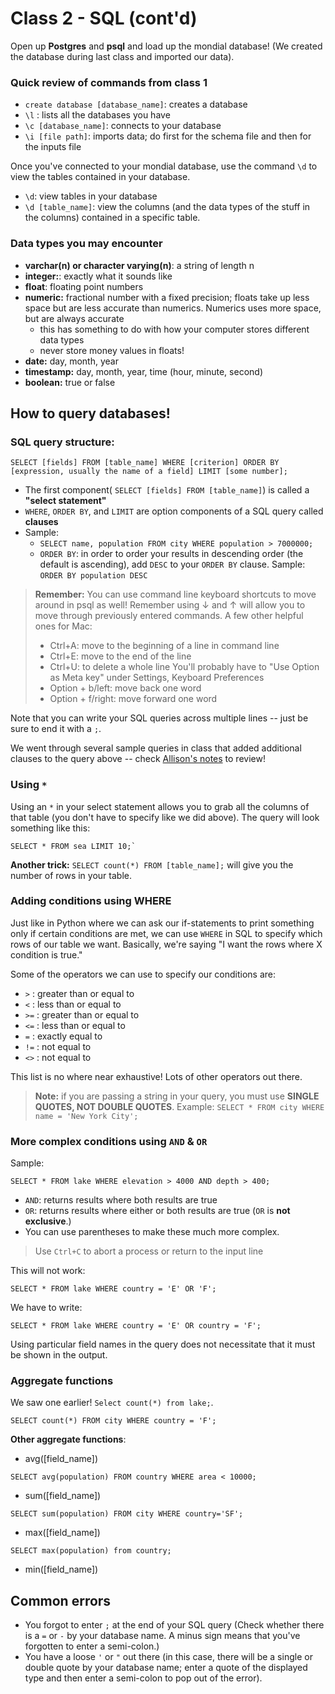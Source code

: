 # Class 2 - SQL (cont'd)

Open up **Postgres** and **psql** and load up the mondial database! (We created the database during last class and imported our data).

### Quick review of commands from class 1

+ `create database [database_name]`: creates a database
+ `\l` : lists all the databases you have
+ `\c [database_name]`: connects to your database
+  `\i [file path]`: imports data; do first for the schema file and then for the inputs file

Once you've connected to your mondial database, use the command `\d` to view the tables contained in your database.

+ `\d`: view tables in your database
+ `\d [table_name]`: view the columns (and the data types of the stuff in the columns) contained in a specific table.

### Data types you may encounter

+ **varchar(n) or character varying(n)**: a string of length n
+ **integer:**: exactly what it sounds like
+ **float**: floating point numbers
+ **numeric:** fractional number with a fixed precision; floats take up less space but are less accurate than numerics. Numerics uses more space, but are always accurate
    + this has something to do with how your computer stores different data types
    + never store money values in floats!
+ **date:** day, month, year
+ **timestamp:** day, month, year, time (hour, minute, second)
+ **boolean:** true or false

## How to query databases!

### SQL query structure:

`SELECT [fields] FROM [table_name] WHERE [criterion] ORDER BY [expression, usually the name of a field] LIMIT [some number];`

+ The first component( `SELECT [fields] FROM [table_name]`) is called a **"select statement"**
+ `WHERE`, `ORDER BY`, and `LIMIT` are option components of a SQL query called **clauses**
+ Sample:
    + `SELECT name, population FROM city WHERE population > 7000000;`
    + `ORDER BY`: in order to order your results in descending order (the default is ascending), add `DESC` to your `ORDER BY` clause. Sample: `ORDER BY population DESC`

> **Remember:** You can use command line keyboard shortcuts to move around in psql as well! Remember using &darr; and &uarr; will allow you to move through previously entered commands. A few other helpful ones for Mac:
>    + Ctrl+A: move to the beginning of a line in command line
>    + Ctrl+E: move to the end of the line
>    + Ctrl+U: to delete a whole line
> You'll probably have to "Use Option as Meta key" under Settings, Keyboard Preferences
>    + Option + b/left: move back one word
>    + Option + f/right: move forward one word

Note that you can write your SQL queries across multiple lines -- just be sure to end it with a `;`.

We went through several sample queries in class that added additional clauses to the query above -- check [Allison's notes](https://github.com/ledeprogram/data-and-databases/blob/master/SQL_notes.md#writing-a-query-with-select) to review!

### Using `*`

Using an `*` in your select statement allows you to grab all the columns of that table (you don't have to specify like we did above). The query will look something like this:

````
SELECT * FROM sea LIMIT 10;`
````

**Another trick:** `SELECT count(*) FROM [table_name];` will give you the number of rows in your table.

### Adding conditions using WHERE

Just like in Python where we can ask our if-statements to print something only if certain conditions are met, we can use `WHERE` in SQL to specify which rows of our table we want. Basically, we're saying "I want the rows where X condition is true."

Some of the operators we can use to specify our conditions are:

+ `>` : greater than or equal to
+ `<` : less than or equal to
+ `>=` : greater than or equal to
+ `<=` : less than or equal to
+ `=` : exactly equal to
+ `!=` : not equal to
+ `<>` : not equal to

This list is no where near exhaustive! Lots of other operators out there.

> **Note:** if you are passing a string in your query, you must use **SINGLE QUOTES, NOT DOUBLE QUOTES**. Example: `SELECT * FROM city WHERE name = 'New York City';`

### More complex conditions using `AND` & `OR`

Sample:

`SELECT * FROM lake WHERE elevation > 4000 AND depth > 400;`

+ `AND`: returns results where both results are true
+ `OR`: returns results where either or both results are true (`OR` is **not exclusive**.)
+ You can use parentheses to make these much more complex.

> Use `Ctrl+C` to abort a process or return to the input line

This will not work:

`SELECT * FROM lake WHERE country = 'E' OR 'F';`

We have to write:

`SELECT * FROM lake WHERE country = 'E' OR country = 'F';`

Using particular field names in the query does not necessitate that it must be shown in the output.

### Aggregate functions

We saw one earlier! `Select count(*) from lake;`.

`SELECT count(*) FROM city WHERE country = 'F';`

**Other aggregate functions**:
+ avg([field_name])

`SELECT avg(population) FROM country WHERE area < 10000;`

+ sum([field_name])

`SELECT sum(population) FROM city WHERE country='SF';`

+ max([field_name])

`SELECT max(population) from country;`

+ min([field_name])

## Common errors

+ You forgot to enter `;` at the end of your SQL query (Check whether there is a `=` or `-` by your database name. A minus sign means that you've forgotten to enter a semi-colon.)
+ You have a loose `'` or `"` out there (in this case, there will be a single or double quote by your database name; enter a quote of the displayed type and then enter a semi-colon to pop out of the error).
